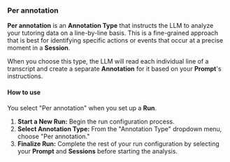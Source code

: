 ### Per annotation

**Per annotation** is an **Annotation Type** that instructs the LLM to analyze your tutoring data on a line-by-line basis. This is a fine-grained approach that is best for identifying specific actions or events that occur at a precise moment in a **Session**.

When you choose this type, the LLM will read each individual line of a transcript and create a separate **Annotation** for it based on your **Prompt**'s instructions.

#### How to use

You select "Per annotation" when you set up a **Run**.

1.  **Start a New Run:** Begin the run configuration process.
2.  **Select Annotation Type:** From the "Annotation Type" dropdown menu, choose "Per annotation."
3.  **Finalize Run:** Complete the rest of your run configuration by selecting your **Prompt** and **Sessions** before starting the analysis.
